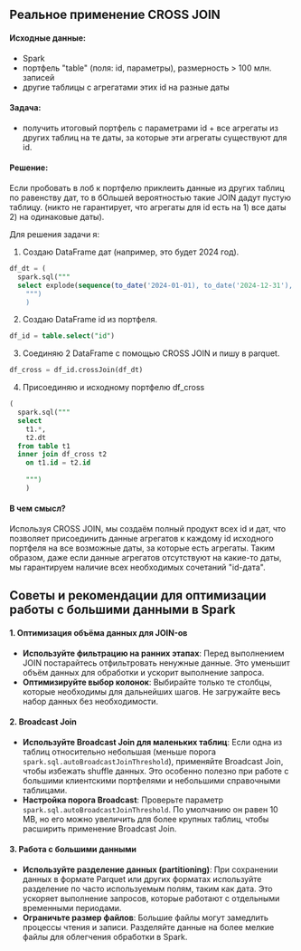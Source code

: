 ## Реальное применение CROSS JOIN

#### Исходные данные:
- Spark
- портфель "table" (поля: id, параметры), размерность > 100 млн. записей
- другие таблицы с агрегатами этих id на разные даты

#### Задача:
- получить итоговый портфель с параметрами id + все агрегаты из других таблиц на те даты, за которые эти агрегаты существуют для id.

#### Решение:

Если пробовать в лоб к портфелю приклеить данные из других таблиц по равенству дат, то в бОльшей вероятностью такие JOIN дадут пустую таблицу.
(никто не гарантирует, что агрегаты для id есть на 1) все даты 2) на одинаковые даты).

Для решения задачи я:
1. Создаю DataFrame дат (например, это будет 2024 год).

```sql
df_dt = (
  spark.sql("""
  select explode(sequence(to_date('2024-01-01), to_date('2024-12-31'), interval 1 day)) as dt
    """)
    )
```

2. Создаю DataFrame id из портфеля.

```sql
df_id = table.select("id")
```

3. Соединяю 2 DataFrame с помощью CROSS JOIN и пишу в parquet.

```sql
df_cross = df_id.crossJoin(df_dt)
```

4. Присоединяю и исходному портфелю df_cross

```sql
(
  spark.sql("""
  select 
    t1.*,
    t2.dt
  from table t1
  inner join df_cross t2
    on t1.id = t2.id
  
    """)
    )
```

#### В чем смысл?

Используя CROSS JOIN, мы создаём полный продукт всех id и дат, что позволяет присоединить данные агрегатов к каждому id исходного портфеля на все возможные даты, за которые есть агрегаты. Таким образом, даже если данные агрегатов отсутствуют на какие-то даты, мы гарантируем наличие всех необходимых сочетаний "id-дата".


## Советы и рекомендации для оптимизации работы с большими данными в Spark

#### 1. Оптимизация объёма данных для JOIN-ов
- **Используйте фильтрацию на ранних этапах**: Перед выполнением JOIN постарайтесь отфильтровать ненужные данные. Это уменьшит объём данных для обработки и ускорит выполнение запроса.
- **Оптимизируйте выбор колонок**: Выбирайте только те столбцы, которые необходимы для дальнейших шагов. Не загружайте весь набор данных без необходимости.

#### 2. Broadcast Join
- **Используйте Broadcast Join для маленьких таблиц**: Если одна из таблиц относительно небольшая (меньше порога `spark.sql.autoBroadcastJoinThreshold`), применяйте Broadcast Join, чтобы избежать shuffle данных. Это особенно полезно при работе с большими клиентскими портфелями и небольшими справочными таблицами.
- **Настройка порога Broadcast**: Проверьте параметр `spark.sql.autoBroadcastJoinThreshold`. По умолчанию он равен 10 MB, но его можно увеличить для более крупных таблиц, чтобы расширить применение Broadcast Join.

#### 3. Работа с большими данными
- **Используйте разделение данных (partitioning)**: При сохранении данных в формате Parquet или других форматах используйте разделение по часто используемым полям, таким как дата. Это ускоряет выполнение запросов, которые работают с отдельными временными периодами.
- **Ограничьте размер файлов**: Большие файлы могут замедлить процессы чтения и записи. Разделяйте данные на более мелкие файлы для облегчения обработки в Spark.
